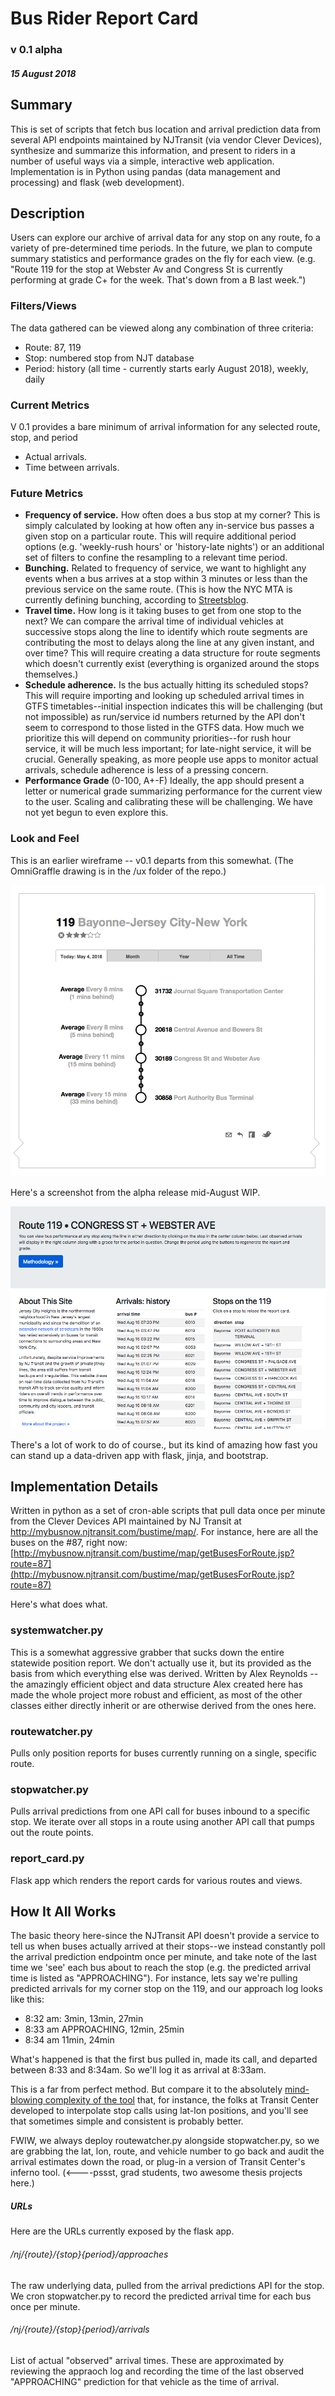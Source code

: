 # Bus Rider Report Card 
### v 0.1 alpha
##### 15 August 2018


## Summary

This is set of scripts that fetch bus location and arrival prediction data from several API endpoints maintained by NJTransit (via vendor Clever Devices), synthesize and summarize this information, and present to riders in a number of useful ways via a simple, interactive web application. Implementation is in Python using pandas (data management and processing) and flask (web development). 

## Description

Users can explore our archive of arrival data for any stop on any route, fo a variety of pre-determined time periods. In the future, we plan to compute summary statistics and performance grades on the fly for each view. (e.g. "Route 119 for the stop at Webster Av and Congress St is currently performing at grade C+ for the week. That's down from a B last week.") 

### Filters/Views

The data gathered can be viewed along any combination of three criteria:
- Route: 87, 119 
- Stop: numbered stop from NJT database
- Period: history (all time - currently starts early August 2018), weekly, daily

### Current Metrics

V 0.1 provides a bare minimum of arrival information for any selected route, stop, and period

- Actual arrivals.
- Time between arrivals. 

### Future Metrics

- **Frequency of service.**  How often does a bus stop at my corner? This is simply calculated by looking at how often any in-service bus passes a given stop on a particular route. This will require additional period options (e.g. 'weekly-rush hours' or 'history-late nights') or an additional set of filters to confine the resampling to a relevant time period.
- **Bunching.** Related to frequency of service, we want to highlight any events when a bus arrives at a stop within 3 minutes or less than the previous service on the same route. (This is how the NYC MTA is currently defining bunching, according to [Streetsblog](https://nyc.streetsblog.org/2018/08/13/how-the-mta-plans-to-harness-new-technology-to-eliminate-bus-bunching/).
- **Travel time.** How long is it taking buses to get from one stop to the next? We can compare the arrival time of individual vehicles at successive stops along the line to identify which route segments are contributing the most to delays along the line at any given instant, and over time? This will require creating a data structure for route segments which doesn't currently exist (everything is organized around the stops themselves.) 
- **Schedule adherence.** Is the bus actually hitting its scheduled stops? This will require importing and looking up scheduled arrival times in GTFS timetables--initial inspection indicates this will be challenging (but not impossible) as run/service id numbers returned by the API don't seem to correspond to those listed in the GTFS data. How much we prioritize this will depend on community priorities--for rush hour service, it will be much less important; for late-night service, it will be crucial. Generally speaking, as more people use apps to monitor actual arrivals, schedule adherence is less of a pressing concern.
- **Performance Grade** (0-100, A+-F) Ideally, the app should present a letter or numerical grade summarizing performance for the current view to the user. Scaling and calibrating these will be challenging. We have not yet begun to even explore this.



### Look and Feel

This is an earlier wireframe -- v0.1 departs from this somewhat. (The OmniGraffle drawing is in the /ux folder of the repo.)

![the thing](doc/wireframe.png)


Here's a screenshot from the alpha release mid-August WIP.

![the thing](doc/screenshot-2018-08-15.png)

There's a lot of work to do of course., but its kind of amazing how fast you can stand up a data-driven app with flask, jinja, and bootstrap.

## Implementation Details

Written in python as a set of cron-able scripts that pull data once per minute from the Clever Devices API maintained by NJ Transit at http://mybusnow.njtransit.com/bustime/map/. For instance, here are all the buses on the #87, right now: [http://mybusnow.njtransit.com/bustime/map/getBusesForRoute.jsp?route=87](http://mybusnow.njtransit.com/bustime/map/getBusesForRoute.jsp?route=87)

Here's what does what.

### systemwatcher.py
This is a somewhat aggressive grabber that sucks down the entire statewide position report. We don't actually use it, but its provided as the basis from which everything else was derived. Written by Alex Reynolds -- the amazingly efficient object and data structure Alex created here has made the whole project more robust and efficient, as most of the other classes either directly inherit or are otherwise derived from the ones here.

### routewatcher.py 
Pulls only position reports for buses currently running on a single, specific route.

### stopwatcher.py
Pulls arrival predictions from one API call for buses inbound to a specific stop. We iterate over all stops in a route using another API call that pumps out the route points.

### report_card.py
Flask app which renders the report cards for various routes and views.

## How It All Works
The basic theory here-since the NJTransit API doesn't provide a service to tell us when buses actually arrived at their stops--we instead constantly poll the arrival prediction endpointm once per minute, and take note of the last time we 'see' each bus about to reach the stop (e.g. the predicted arrival time is listed as "APPROACHING"). For instance, lets say we're pulling predicted arrivals for my corner stop on the 119, and our approach log looks like this:

- 8:32 am:  3min, 13min, 27min
- 8:33 am   APPROACHING, 12min, 25min
- 8:34 am   11min, 24min

What's happened is that the first bus pulled in, made its call, and departed between 8:33 and 8:34am. So we'll log it as arrival at 8:33am. 

This is a far from perfect method. But compare it to the absolutely [mind-blowing complexity of the tool](https://github.com/Bus-Data-NYC/inferno) that, for instance, the folks at Transit Center developed to interpolate stop calls using lat-lon positions, and you'll see that sometimes simple and consistent is probably better.

FWIW, we always deploy routewatcher.py alongside stopwatcher.py, so we are grabbing the lat, lon, route, and vehicle number to go back and audit the arrival estimates down the road, or plug-in a version of Transit Center's inferno tool. (<----pssst, grad students, two awesome thesis projects here.)


##### URLs

Here are the URLs currently exposed by the flask app.

###### /nj/{route}/{stop}{period}/approaches
The raw underlying data, pulled from the arrival predictions API for the stop. We cron stopwatcher.py to record the predicted arrival time for each bus once per minute.

###### /nj/{route}/{stop}{period}/arrivals

List of actual "observed" arrival times. These are approximated by reviewing the appraoch log and recording the time of the last observed "APPROACHING" prediction for that vehicle as the time of arrival.

